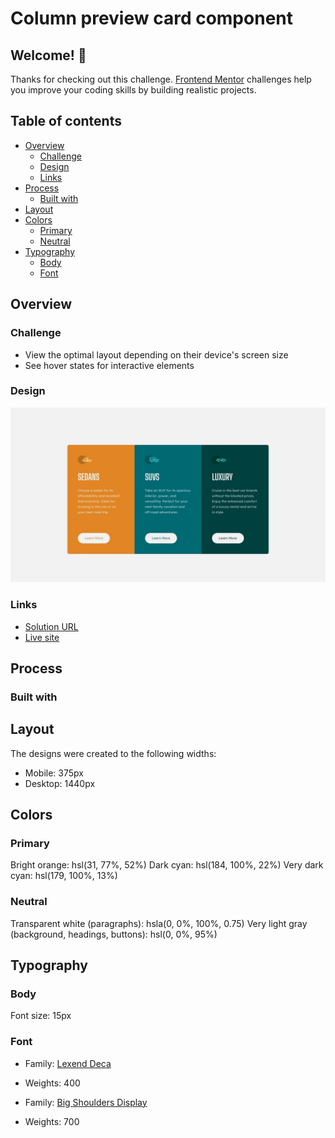 # Column preview card component

## Welcome! 👋

Thanks for checking out this challenge.
[Frontend Mentor](https://www.frontendmentor.io) challenges help you improve your coding skills by building realistic projects.

## Table of contents

- [Overview](#Overview)
  - [Challenge](#Challenge)
  - [Design](#Design)
  - [Links](#Links)
- [Process](#Process)
  - [Built with](#Built-with)
- [Layout](#Layout)
- [Colors](#Colors)
  - [Primary](#Primary)
  - [Neutral](#Neutral)
- [Typography](#Typography)
  - [Body](#Body)
  - [Font](#Font)

## Overview

### Challenge

- View the optimal layout depending on their device's screen size
- See hover states for interactive elements

### Design

![Desktop](./design/desktop-design.jpg)

### Links

- [Solution URL](#)
- [Live site](#)

## Process

### Built with

## Layout

The designs were created to the following widths:

- Mobile: 375px
- Desktop: 1440px

## Colors

### Primary

Bright orange: hsl(31, 77%, 52%)
Dark cyan: hsl(184, 100%, 22%)
Very dark cyan: hsl(179, 100%, 13%)

### Neutral

Transparent white (paragraphs): hsla(0, 0%, 100%, 0.75)
Very light gray (background, headings, buttons): hsl(0, 0%, 95%)

## Typography

### Body

Font size: 15px

### Font

- Family: [Lexend Deca](https://fonts.google.com/specimen/Lexend+Deca)
- Weights: 400

- Family: [Big Shoulders Display](https://fonts.google.com/specimen/Big+Shoulders+Display)
- Weights: 700
